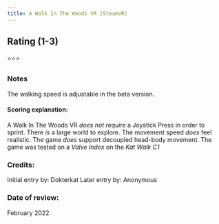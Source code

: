 ```yaml
---
title: A Walk In The Woods VR (SteamVR)
---
```


## Rating (1-3)
⭐⭐⭐

### Notes
The walking speed is adjustable in the beta version.

#### Scoring explanation:
A Walk In The Woods VR *does not require* a Joystick Press in order to sprint.
There *is* a large world to explore.
The movement speed *does* feel realistic.
The game *does* support decoupled head-body movement.
The game was tested on a *Valve Index* on the *Kat Walk C1*

### Credits:
Initial entry by: Dokterkat
Later entry by: Anonymous

### Date of review:
February 2022


